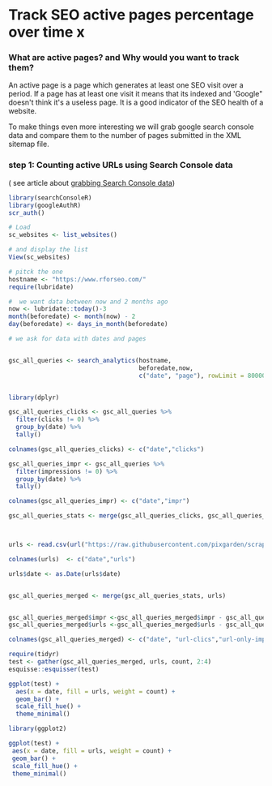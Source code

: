 # Track SEO active pages percentage over time x

### What are active pages? and Why would you want to track them?

An active page is a page which generates at least one SEO visit over a period.  If a page has at least one visit it means that its indexed and 'Google" doesn't think it's a useless page. It is a good indicator of the  SEO health of a website.

To make things even more interesting we will grab google search console data and compare them to the number of pages submitted in the XML sitemap file.

### step 1: Counting active URLs using Search Console data

\( see article about [grabbing Search Console data](../apis/searchconsoler-x.md)\)



```r
library(searchConsoleR)
library(googleAuthR)
scr_auth()

# Load
sc_websites <- list_websites()

# and display the list
View(sc_websites)

# pitck the one
hostname <- "https://www.rforseo.com/"
require(lubridate)

#  we want data between now and 2 months ago
now <- lubridate::today()-3
month(beforedate) <- month(now) - 2
day(beforedate) <- days_in_month(beforedate)

# we ask for data with dates and pages


gsc_all_queries <- search_analytics(hostname,
                                    beforedate,now,
                                    c("date", "page"), rowLimit = 80000)



```



```r
library(dplyr)

gsc_all_queries_clicks <- gsc_all_queries %>%
  filter(clicks != 0) %>%
  group_by(date) %>%
  tally()

colnames(gsc_all_queries_clicks) <- c("date","clicks")

gsc_all_queries_impr <- gsc_all_queries %>%
  filter(impressions != 0) %>%
  group_by(date) %>%
  tally()

colnames(gsc_all_queries_impr) <- c("date","impr")

gsc_all_queries_stats <- merge(gsc_all_queries_clicks, gsc_all_queries_impr)




```



```r
urls <- read.csv(url("https://raw.githubusercontent.com/pixgarden/scrape-automation/main/data/xml_url_count.csv"))

colnames(urls)  <- c("date","urls")

urls$date <- as.Date(urls$date)


gsc_all_queries_merged <- merge(gsc_all_queries_stats, urls)



```



```r
gsc_all_queries_merged$impr <-gsc_all_queries_merged$impr - gsc_all_queries_merged$clicks
gsc_all_queries_merged$urls <-gsc_all_queries_merged$urls - gsc_all_queries_merged$impr

colnames(gsc_all_queries_merged) <- c("date", "url-clics","url-only-impr","url-without-impr")


```





```r
require(tidyr)
test <- gather(gsc_all_queries_merged, urls, count, 2:4)
esquisse::esquisser(test)

ggplot(test) +
  aes(x = date, fill = urls, weight = count) +
  geom_bar() +
  scale_fill_hue() +
  theme_minimal()

library(ggplot2)

ggplot(test) +
 aes(x = date, fill = urls, weight = count) +
 geom_bar() +
 scale_fill_hue() +
 theme_minimal()

```

